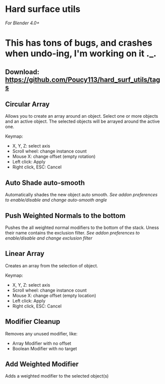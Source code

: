 # Hard surface utils
*For Blender 4.0+*

# This has tons of bugs, and crashes when undo-ing, I'm working on it ._.

## Download: https://github.com/Poucy113/hard_surf_utils/tags

## Circular Array
Allows you to create an array around an object. Select one or more objects and an active object. The selected objects will be arrayed around the active one.

Keymap:
- X, Y, Z: select axis
- Scroll wheel: change instance count
- Mouse X: change offset (empty rotation)
- Left click: Apply
- Right click, ESC: Cancel

## Auto Shade auto-smooth
Automatically shades the new object auto smooth.
*See addon preferences to enable/disable and change auto-smooth angle*

## Push Weighted Normals to the bottom
Pushes the all weighted normal modifiers to the bottom of the stack. Uness their name contains the exclusion filter.
*See addon preferences to enable/disable and change exclusion filter*

## Linear Array
Creates an array from the selection of object.

Keymap:
- X, Y, Z: select axis
- Scroll wheel: change instance count
- Mouse X: change offset (empty location)
- Left click: Apply
- Right click, ESC: Cancel

## Modifier Cleanup
Removes any unused modifier, like:
- Array Modifier with no offset
- Boolean Modifier with no target

## Add Weighted Modifier
Adds a weighted modifier to the selected object(s)
